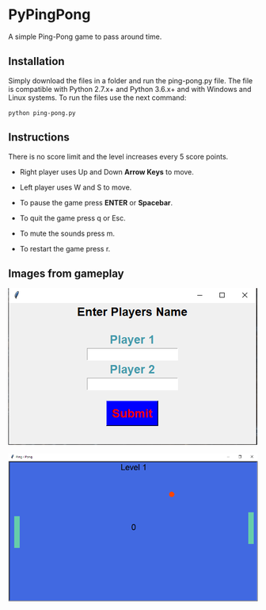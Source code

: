 # PyPingPong

A simple Ping-Pong game to pass around time.

## Installation

Simply download the files in a folder and run the ping-pong.py file. The file is compatible with
Python 2.7.x+ and Python 3.6.x+ and with Windows and Linux systems. To run the files use the next
command:

```
python ping-pong.py
```

## Instructions

There is no score limit and the level increases every 5 score points.

- Right player uses Up and Down **Arrow Keys** to move.

- Left player uses W and S to move.

- To pause the game press **ENTER** or __Spacebar__.

- To quit the game press q or Esc.

- To mute the sounds press m.

- To restart the game press r.


## Images from gameplay

![PlayerInput](img/image_1.png) 

![Gameplay](img/image_2.png)
